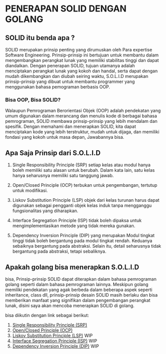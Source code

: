 # PENERAPAN SOLID DENGAN GOLANG

## SOLID itu benda apa ?

SOLID merupakan prinsip penting yang dirumuskan oleh Para expertise Software Engineering. Prinsip-prinsip ini bertujuan untuk membantu dalam mengembangkan perangkat lunak yang memiliki stabilitas tinggi dan dapat diandalkan. Dengan penerapan SOLID, tujuan utamanya adalah menciptakan perangkat lunak yang kokoh dan handal, serta dapat dengan mudah dikembangkan dan diubah seiring waktu, S.O.L.I.D merupakan prinsip-prinsip yang dibuat untuk membantu programmer yang menggunakan bahasa pemograman berbasis OOP.

### Bisa OOP, Bisa SOLID?
Walaupun Pemrograman Berorientasi Objek (OOP) adalah pendekatan yang umum digunakan dalam merancang dan menulis kode di berbagai bahasa pemrograman, SOLID membawa prinsip-prinsip yang lebih mendalam dan spesifik. Dengan memahami dan menerapkan SOLID, kita dapat menciptakan kode yang lebih terstruktur, mudah untuk dijaga, dan memiliki fondasi yang kokoh untuk masa depan, Jawabannya bisa.

## Apa Saja Prinsip dari S.O.L.I.D

1. Single Responsibility Principle (SRP) setiap kelas atau modul hanya boleh memiliki satu alasan untuk berubah. Dalam kata lain, satu kelas hanya seharusnya memiliki satu tanggung jawab.

2. Open/Closed Principle (OCP) terbukan untuk pengembangan, tertutup untuk modifikasi.

3. Liskov Substitution Principle (LSP) objek dari kelas turunan harus dapat digunakan sebagai pengganti objek kelas induk tanpa mengganggu fungsionalitas yang diharapkan.


4. Interface Segregation Principle (ISP) tidak boleh dipaksa untuk mengimplementasikan metode yang tidak mereka gunakan.

5. Dependency Inversion Principle (DIP) yang merupakan  Modul tingkat tinggi tidak boleh bergantung pada modul tingkat rendah. Keduanya sebaiknya bergantung pada abstraksi. Selain itu, detail seharusnya tidak bergantung pada abstraksi, tetapi sebaliknya.

## Apakah golang bisa menerapkan S.O.L.I.D
bisa, Prinsip-prinsip SOLID dapat diterapkan dalam bahasa pemrograman golang seperti dalam bahasa pemrograman lainnya. Meskipun golang memiliki pendekatan yang agak berbeda dalam beberapa aspek seperti inheritance, class dll, prinsip-prinsip desain SOLID masih berlaku dan bisa memberikan manfaat yang signifikan dalam pengembangan perangkat lunak, disini saya akan mencoba menerapkan SOLID di golang.

bisa diikutin dengan link sebagai berikut:
1. [Single Responsibility Principle (SRP)](./srp/)
2. [Open/Closed Principle (OCP) ](./ocp)
3. [Liskov Substitution Principle (LSP)](./lsp) WIP
4. [Interface Segregation Principle (ISP)](./isp) WIP
5. [Dependency Inversion Principle (DIP)](./dip) WIP